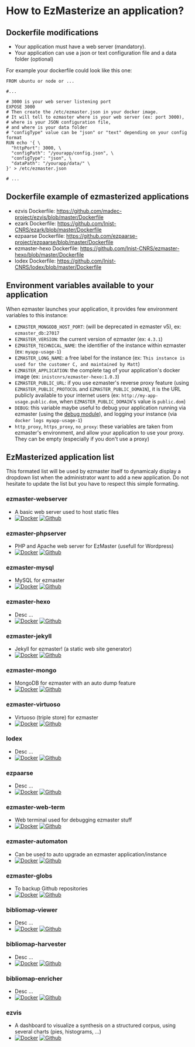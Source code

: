 # How to EzMasterize an application?

## Dockerfile modifications

- Your application must have a web server (mandatory).
- Your application can use a json or text configuration file and a data folder (optional)

For example your dockerfile could look like this one:
```shell
FROM ubuntu or node or ...

#...

# 3000 is your web server listening port
EXPOSE 3000
# Then create the /etc/ezmaster.json in your docker image.
# It will tell to ezmaster where is your web server (ex: port 3000),
# where is your JSON configuration file,
# and where is your data folder
# "configType" value can be "json" or "text" depending on your config format
RUN echo '{ \
  "httpPort": 3000, \
  "configPath": "/yourapp/config.json", \
  "configType": "json", \
  "dataPath": "/yourapp/data/" \
}' > /etc/ezmaster.json

# ...
```

## Dockerfile example of ezmasterized applications

- ezvis Dockerfile: https://github.com/madec-project/ezvis/blob/master/Dockerfile
- ezark Dockerfile: https://github.com/Inist-CNRS/ezark/blob/master/Dockerfile
- ezpaarse Dockerfile: https://github.com/ezpaarse-project/ezpaarse/blob/master/Dockerfile
- ezmaster-hexo Dockerfile: https://github.com/Inist-CNRS/ezmaster-hexo/blob/master/Dockerfile
- lodex Dockerfile: https://github.com/Inist-CNRS/lodex/blob/master/Dockerfile

## Environment variables available to your application

When ezmaster launches your application, it provides few environment variables
to this instance:

- `EZMASTER_MONGODB_HOST_PORT`: (will be deprecated in ezmaster v5), ex: `ezmaster_db:27017`
- `EZMASTER_VERSION`: the current version of ezmaster (ex: `4.3.1`)
- `EZMASTER_TECHNICAL_NAME`: the identifier of the instance within ezmaster (ex: `myapp-usage-1`)
- `EZMASTER_LONG_NAME`: a free label for the instance (ex: `This instance is used for the customer C, and maintained by Matt`)
- `EZMASTER_APPLICATION`: the complete tag of your application's docker image (ex: `inistcnrs/ezmaster-hexo:1.0.3`)
- `EZMASTER_PUBLIC_URL`: if you use ezmaster's reverse proxy feature (using `EZMASTER_PUBLIC_PROTOCOL` and `EZMASTER_PUBLIC_DOMAIN`), it is the URL publicly available to your internet users (ex: `http://my-app-usage.public.dom`, when `EZMASTER_PUBLIC_DOMAIN`'s value is `public.dom`)
- `DEBUG`: this variable maybe useful to debug your application running via ezmaster (using the [debug module](https://www.npmjs.com/package/debug)), and logging your instance (via `docker logs myapp-usage-1`)
- `http_proxy`, `https_proxy`, `no_proxy`: these variables are taken from ezmaster's environment, and allow your application to use your proxy. They can be empty (especially if you don't use a proxy)


## EzMasterized application list

This formated list will be used by ezmaster itself to dynamicaly display a dropdown list when the administrator want to add a new application. Do not hesitate to update the list but you have to respect this simple formating.

### ezmaster-webserver

- A basic web server used to host static files
- [![Docker](https://img.shields.io/docker/pulls/inistcnrs/ezmaster-webserver.svg)](https://registry.hub.docker.com/u/inistcnrs/ezmaster-webserver/) [![Github](https://img.shields.io/github/tag/Inist-CNRS/ezmaster-webserver.svg)](https://github.com/Inist-CNRS/ezmaster-webserver)

### ezmaster-phpserver

- PHP and Apache web server for EzMaster (usefull for Wordpress)
- [![Docker](https://img.shields.io/docker/pulls/inistcnrs/ezmaster-phpserver.svg)](https://registry.hub.docker.com/u/inistcnrs/ezmaster-phpserver/) [![Github](https://img.shields.io/github/tag/Inist-CNRS/ezmaster-phpserver.svg)](https://github.com/Inist-CNRS/ezmaster-phpserver)

### ezmaster-mysql

- MySQL for ezmaster
- [![Docker](https://img.shields.io/docker/pulls/inistcnrs/ezmaster-mysql.svg)](https://registry.hub.docker.com/u/inistcnrs/ezmaster-mysql/) [![Github](https://img.shields.io/github/tag/Inist-CNRS/ezmaster-mysql.svg)](https://github.com/Inist-CNRS/ezmaster-mysql)

### ezmaster-hexo

- Desc ...
- [![Docker](https://img.shields.io/docker/pulls/inistcnrs/ezmaster-hexo.svg)](https://registry.hub.docker.com/u/inistcnrs/ezmaster-hexo/) [![Github](https://img.shields.io/github/tag/Inist-CNRS/ezmaster-hexo.svg)](https://github.com/Inist-CNRS/ezmaster-hexo)

### ezmaster-jekyll

- Jekyll for ezmaster! (a static web site generator)
- [![Docker](https://img.shields.io/docker/pulls/inistcnrs/ezmaster-jekyll.svg)](https://registry.hub.docker.com/u/inistcnrs/ezmaster-jekyll/) [![Github](https://img.shields.io/github/tag/Inist-CNRS/ezmaster-jekyll.svg)](https://github.com/Inist-CNRS/ezmaster-jekyll)


### ezmaster-mongo

- MongoDB for ezmaster with an auto dump feature
- [![Docker](https://img.shields.io/docker/pulls/inistcnrs/ezmaster-mongo.svg)](https://registry.hub.docker.com/u/inistcnrs/ezmaster-mongo/) [![Github](https://img.shields.io/github/tag/Inist-CNRS/ezmaster-mongo.svg)](https://github.com/Inist-CNRS/ezmaster-mongo)

### ezmaster-virtuoso

- Virtuoso (triple store) for ezmaster
- [![Docker](https://img.shields.io/docker/pulls/inistcnrs/ezmaster-virtuoso.svg)](https://registry.hub.docker.com/u/inistcnrs/ezmaster-virtuoso/) [![Github](https://img.shields.io/github/tag/Inist-CNRS/ezmaster-virtuoso.svg)](https://github.com/Inist-CNRS/ezmaster-virtuoso)

### lodex

- Desc ...
- [![Docker](https://img.shields.io/docker/pulls/inistcnrs/lodex.svg)](https://registry.hub.docker.com/u/inistcnrs/lodex/) [![Github](https://img.shields.io/github/tag/Inist-CNRS/lodex.svg)](https://github.com/Inist-CNRS/lodex)

### ezpaarse

- Desc ...
- [![Docker](https://img.shields.io/docker/pulls/ezpaarseproject/ezpaarse.svg)](https://registry.hub.docker.com/u/ezpaarseproject/ezpaarse/) [![Github](https://img.shields.io/github/tag/ezpaarse-project/ezpaarse.svg)](https://github.com/ezpaarse-project/ezpaarse)

### ezmaster-web-term

- Web terminal used for debugging ezmaster stuff
- [![Docker](https://img.shields.io/docker/pulls/inistcnrs/ezmaster-web-term.svg)](https://registry.hub.docker.com/u/inistcnrs/ezmaster-web-term/) [![Github](https://img.shields.io/github/tag/Inist-CNRS/ezmaster-web-term.svg)](https://github.com/Inist-CNRS/ezmaster-web-term)

### ezmaster-automaton

- Can be used to auto upgrade an ezmaster application/instance
- [![Docker](https://img.shields.io/docker/pulls/inistcnrs/ezmaster-automaton.svg)](https://registry.hub.docker.com/u/inistcnrs/ezmaster-automaton/) [![Github](https://img.shields.io/github/tag/Inist-CNRS/ezmaster-automaton.svg)](https://github.com/Inist-CNRS/ezmaster-automaton)

### ezmaster-globs

- To backup Github repositories
- [![Docker](https://img.shields.io/docker/pulls/inistcnrs/ezmaster-globs.svg)](https://registry.hub.docker.com/u/inistcnrs/ezmaster-globs/) [![Github](https://img.shields.io/github/tag/Inist-CNRS/ezmaster-globs.svg)](https://github.com/Inist-CNRS/ezmaster-globs)

### bibliomap-viewer

- Desc ...
- [![Docker](https://img.shields.io/docker/pulls/ezpaarseproject/bibliomap-viewer.svg)](https://registry.hub.docker.com/u/ezpaarseproject/bibliomap-viewer/) [![Github](https://img.shields.io/github/tag/ezpaarse-project/bibliomap-viewer.svg)](https://github.com/ezpaarse-project/bibliomap-viewer)

### bibliomap-harvester

- Desc ...
- [![Docker](https://img.shields.io/docker/pulls/ezpaarseproject/bibliomap-harvester.svg)](https://registry.hub.docker.com/u/ezpaarseproject/bibliomap-harvester/) [![Github](https://img.shields.io/github/tag/ezpaarse-project/bibliomap-harvester.svg)](https://github.com/ezpaarse-project/bibliomap-harvester)

### bibliomap-enricher

- Desc ...
- [![Docker](https://img.shields.io/docker/pulls/ezpaarseproject/bibliomap-enricher.svg)](https://registry.hub.docker.com/u/ezpaarseproject/bibliomap-enricher/) [![Github](https://img.shields.io/github/tag/ezpaarse-project/bibliomap-enricher.svg)](https://github.com/ezpaarse-project/bibliomap-enricher)

### ezvis

- A dashboard to visualize a synthesis on a structured corpus, using several charts (pies, histograms, ...)
- [![Docker](https://img.shields.io/docker/pulls/inistcnrs/ezvis.svg)](https://registry.hub.docker.com/u/inistcnrs/ezvis/) [![Github](https://img.shields.io/github/tag/madec-project/ezvis.svg)](https://github.com/madec-project/ezvis)


